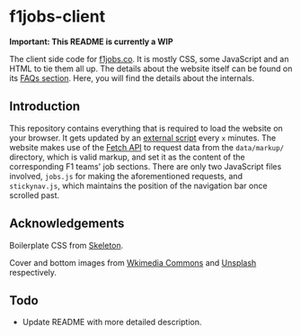 # f1jobs-client

**Important: This README is currently a WIP**

The client side code for [f1jobs.co](https://f1jobs.co). It is mostly CSS, some JavaScript and an HTML to tie them all up. The details about the website itself can be found on its [FAQs section](https://f1jobs.co/#faqs). Here, you will find the details about the internals.

## Introduction

This repository contains everything that is required to load the website on your browser. It gets updated by an [external script](https://github.com/F1Jobs/updater/blob/master/getjobs.py) every `x` minutes. The website makes use of the [Fetch API](https://developer.mozilla.org/en-US/docs/Web/API/Fetch_API) to request data from the `data/markup/` directory, which is valid markup, and set it as the content of the corresponding F1 teams' job sections. There are only two JavaScript files involved, `jobs.js` for making the aforementioned requests, and `stickynav.js`, which maintains the position of the navigation bar once scrolled past.

## Acknowledgements

Boilerplate CSS from [Skeleton](http://getskeleton.com/).

Cover and bottom images from [Wkimedia Commons](https://commons.wikimedia.org/wiki/File:F1-composite-NEW.png) and [Unsplash](https://unsplash.com/photos/ECju13NcBzg) respectively.

## Todo

* Update README with more detailed description.
